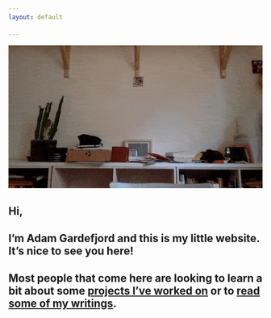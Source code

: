 ```yaml
---
layout: default

---
```

![](/uploads/ezgif.com-optimize.gif)

## **Hi,**

## **I’m Adam Gardefjord and this is my little website. It’s nice to see you here!**

## Most people that come here are looking to learn a bit about some [projects I’ve worked on](all-my-projects/ "projects I’ve worked on") or to [read some of my writings](/things-I-ve-written/ "read some of my writings").